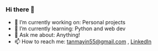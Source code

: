 ### Hi there 👋

- 🔭 I’m currently working on: Personal projects
- 🌱 I’m currently learning: Python and web dev
- 💬 Ask me about: Anything!
- 📫 How to reach me: 
  tanmayin55@gmail.com ,
  [LinkedIn](https://www.linkedin.com/in/tanmay-sharma-99648716b/)
  
